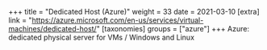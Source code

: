 +++
title = "Dedicated Host (Azure)"
weight = 33
date = 2021-03-10
[extra]
link = "https://azure.microsoft.com/en-us/services/virtual-machines/dedicated-host/"
[taxonomies]
groups = ["azure"]
+++
Azure: dedicated physical server for VMs / Windows and Linux

